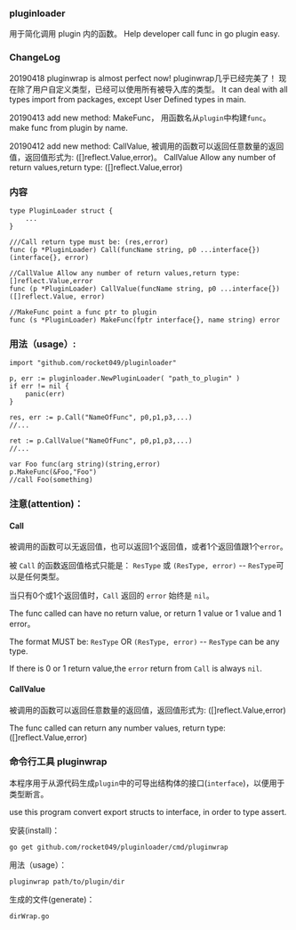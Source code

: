 ### pluginloader
用于简化调用 plugin 内的函数。 Help developer call func in go plugin easy.

### ChangeLog

20190418 pluginwrap is almost perfect now! pluginwrap几乎已经完美了！
现在除了用户自定义类型，已经可以使用所有被导入库的类型。
It can deal with all types import from packages, except User Defined types in main.

20190413 add new method: MakeFunc，
用函数名从`plugin`中构建`func`。
make func from plugin by name.

20190412 add new method: CallValue, 
被调用的函数可以返回任意数量的返回值，返回值形式为: ([]reflect.Value,error)。
CallValue Allow any number of return values,return type: ([]reflect.Value,error)


### 内容

```
type PluginLoader struct {
	...
}

///Call return type must be: (res,error)
func (p *PluginLoader) Call(funcName string, p0 ...interface{}) (interface{}, error)

//CallValue Allow any number of return values,return type: []reflect.Value,error
func (p *PluginLoader) CallValue(funcName string, p0 ...interface{}) ([]reflect.Value, error)

//MakeFunc point a func ptr to plugin
func (s *PluginLoader) MakeFunc(fptr interface{}, name string) error 
```

### 用法（usage）:

```
import "github.com/rocket049/pluginloader"

p, err := pluginloader.NewPluginLoader( "path_to_plugin" )
if err != nil {
	panic(err)
}

res, err := p.Call("NameOfFunc", p0,p1,p3,...)
//...

ret := p.CallValue("NameOfFunc", p0,p1,p3,...)
//...

var Foo func(arg string)(string,error)
p.MakeFunc(&Foo,"Foo")
//call Foo(something)

```

### 注意(attention)：

#### Call
被调用的函数可以无返回值，也可以返回1个返回值，或者1个返回值跟1个`error`。

被 `Call` 的函数返回值格式只能是： `ResType` 或 `(ResType, error)` -- `ResType`可以是任何类型。

当只有0个或1个返回值时，`Call` 返回的 `error` 始终是 `nil`。

The func called can have no return value, or return 1 value or 1 value and 1 error。

The format MUST be: `ResType` OR `(ResType, error)` -- `ResType` can be any type.

If there is 0 or 1 return value,the `error` return from `Call` is always `nil`.

#### CallValue
被调用的函数可以返回任意数量的返回值，返回值形式为: ([]reflect.Value,error)

The func called can return any number values, return type: ([]reflect.Value,error)

### 命令行工具 pluginwrap
本程序用于从源代码生成`plugin`中的可导出结构体的接口(`interface`)，以便用于类型断言。

use this program convert export structs to interface, in order to type assert.

安装(install)：

`go get github.com/rocket049/pluginloader/cmd/pluginwrap`

用法（usage）：

`pluginwrap path/to/plugin/dir`

生成的文件(generate)：

`dirWrap.go`